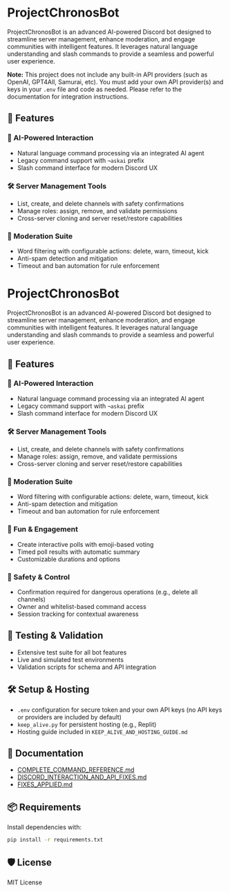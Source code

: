 # ProjectChronosBot


ProjectChronosBot is an advanced AI-powered Discord bot designed to streamline server management, enhance moderation, and engage communities with intelligent features. It leverages natural language understanding and slash commands to provide a seamless and powerful user experience.

**Note:** This project does not include any built-in API providers (such as OpenAI, GPT4All, Samurai, etc). You must add your own API provider(s) and keys in your `.env` file and code as needed. Please refer to the documentation for integration instructions.

## 🚀 Features

### 🤖 AI-Powered Interaction

- Natural language command processing via an integrated AI agent
- Legacy command support with `¬askai` prefix
- Slash command interface for modern Discord UX

### 🛠️ Server Management Tools

- List, create, and delete channels with safety confirmations
- Manage roles: assign, remove, and validate permissions
- Cross-server cloning and server reset/restore capabilities

### 🧹 Moderation Suite

- Word filtering with configurable actions: delete, warn, timeout, kick
- Anti-spam detection and mitigation
- Timeout and ban automation for rule enforcement

# ProjectChronosBot

ProjectChronosBot is an advanced AI-powered Discord bot designed to streamline server management, enhance moderation, and engage communities with intelligent features. It leverages natural language understanding and slash commands to provide a seamless and powerful user experience.

## 🚀 Features

### 🤖 AI-Powered Interaction

- Natural language command processing via an integrated AI agent
- Legacy command support with `¬askai` prefix
- Slash command interface for modern Discord UX

### 🛠️ Server Management Tools

- List, create, and delete channels with safety confirmations
- Manage roles: assign, remove, and validate permissions
- Cross-server cloning and server reset/restore capabilities

### 🧹 Moderation Suite

- Word filtering with configurable actions: delete, warn, timeout, kick
- Anti-spam detection and mitigation
- Timeout and ban automation for rule enforcement

### 🎉 Fun & Engagement

- Create interactive polls with emoji-based voting
- Timed poll results with automatic summary
- Customizable durations and options

### 🔐 Safety & Control

- Confirmation required for dangerous operations (e.g., delete all channels)
- Owner and whitelist-based command access
- Session tracking for contextual awareness

## 🧪 Testing & Validation

- Extensive test suite for all bot features
- Live and simulated test environments
- Validation scripts for schema and API integration


## 🛠️ Setup & Hosting

- `.env` configuration for secure token and your own API keys (no API keys or providers are included by default)
- `keep_alive.py` for persistent hosting (e.g., Replit)
- Hosting guide included in `KEEP_ALIVE_AND_HOSTING_GUIDE.md`

## 📄 Documentation

- [COMPLETE_COMMAND_REFERENCE.md](./project_docs/COMPLETE_COMMAND_REFERENCE.md)
- [DISCORD_INTERACTION_AND_API_FIXES.md](./project_docs/DISCORD_INTERACTION_AND_API_FIXES.md)
- [FIXES_APPLIED.md](./project_docs/FIXES_APPLIED.md)

## 📦 Requirements

Install dependencies with:

```bash
pip install -r requirements.txt
```
## 🛡️ License

MIT License
